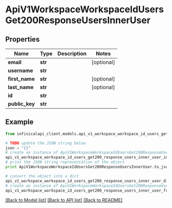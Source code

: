 # ApiV1WorkspaceWorkspaceIdUsersGet200ResponseUsersInnerUser


## Properties
Name | Type | Description | Notes
------------ | ------------- | ------------- | -------------
**email** | **str** |  | [optional] 
**username** | **str** |  | 
**first_name** | **str** |  | [optional] 
**last_name** | **str** |  | [optional] 
**id** | **str** |  | 
**public_key** | **str** |  | 

## Example

```python
from infisicalapi_client.models.api_v1_workspace_workspace_id_users_get200_response_users_inner_user import ApiV1WorkspaceWorkspaceIdUsersGet200ResponseUsersInnerUser

# TODO update the JSON string below
json = "{}"
# create an instance of ApiV1WorkspaceWorkspaceIdUsersGet200ResponseUsersInnerUser from a JSON string
api_v1_workspace_workspace_id_users_get200_response_users_inner_user_instance = ApiV1WorkspaceWorkspaceIdUsersGet200ResponseUsersInnerUser.from_json(json)
# print the JSON string representation of the object
print ApiV1WorkspaceWorkspaceIdUsersGet200ResponseUsersInnerUser.to_json()

# convert the object into a dict
api_v1_workspace_workspace_id_users_get200_response_users_inner_user_dict = api_v1_workspace_workspace_id_users_get200_response_users_inner_user_instance.to_dict()
# create an instance of ApiV1WorkspaceWorkspaceIdUsersGet200ResponseUsersInnerUser from a dict
api_v1_workspace_workspace_id_users_get200_response_users_inner_user_from_dict = ApiV1WorkspaceWorkspaceIdUsersGet200ResponseUsersInnerUser.from_dict(api_v1_workspace_workspace_id_users_get200_response_users_inner_user_dict)
```
[[Back to Model list]](../README.md#documentation-for-models) [[Back to API list]](../README.md#documentation-for-api-endpoints) [[Back to README]](../README.md)



